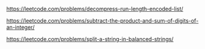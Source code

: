 https://leetcode.com/problems/decompress-run-length-encoded-list/

https://leetcode.com/problems/subtract-the-product-and-sum-of-digits-of-an-integer/

https://leetcode.com/problems/split-a-string-in-balanced-strings/
